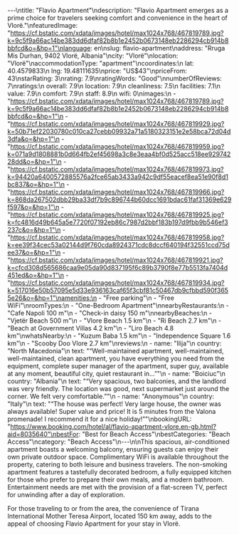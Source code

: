---\ntitle: "Flavio Apartment"\ndescription: "Flavio Apartment emerges as a prime choice for travelers seeking comfort and convenience in the heart of Vlorë."\nfeaturedImage: "https://cf.bstatic.com/xdata/images/hotel/max1024x768/467819789.jpg?k=9c5f9a66ac14be383dd6dfaf82b8b1e2452b0673148eb2286294cb914b8bbfcd&o=&hp=1"\nlanguage: en\nslug: flavio-apartment\naddress: "Rruga Mis Durhan, 9402 Vlorë, Albania"\ncity: "Vlorë"\nlocation: "Vlorë"\naccommodationType: "apartment"\ncoordinates:\n  lat: 40.4579833\n  lng: 19.48111635\nprice: "US$43"\npriceFrom: 43\nstarRating: 3\nrating: 7.9\nratingWords: "Good"\nnumberOfReviews: 7\nratings:\n  overall: 7.9\n  location: 7.9\n  cleanliness: 7.5\n  facilities: 7.1\n  value: 7.9\n  comfort: 7.9\n  staff: 8.9\n  wifi: 0\nimages:\n  - "https://cf.bstatic.com/xdata/images/hotel/max1024x768/467819789.jpg?k=9c5f9a66ac14be383dd6dfaf82b8b1e2452b0673148eb2286294cb914b8bbfcd&o=&hp=1"\n  - "https://cf.bstatic.com/xdata/images/hotel/max1024x768/467819929.jpg?k=50b71ef22030780c010ca27cebb09932a71a5180323151e2e58bca72d04d3dfa&o=&hp=1"\n  - "https://cf.bstatic.com/xdata/images/hotel/max1024x768/467819959.jpg?k=071a9d1808881b0d664fb2ef45698a3c8e3eaa4bf0d525acc518ee92974228dd&o=&hp=1"\n  - "https://cf.bstatic.com/xdata/images/hotel/max1024x768/467819973.jpg?k=94420a6400572885576a2fce65ab3433a942c9df55eacef8ea51e90f8d1bc837&o=&hp=1"\n  - "https://cf.bstatic.com/xdata/images/hotel/max1024x768/467819966.jpg?k=868da267502dbb29ba33df7b9c896744b60dcc1691bdac61faf31369e629f597&o=&hp=1"\n  - "https://cf.bstatic.com/xdata/images/hotel/max1024x768/467819925.jpg?k=fc4816d49b645a5e7720f07192eb86c7987d2bbf183b197d9fbb9b546ef3237c&o=&hp=1"\n  - "https://cf.bstatic.com/xdata/images/hotel/max1024x768/467819958.jpg?k=ee39f34cec53a02144d9f760cda8924371cdc8dccf640194f32551ccd75dee37&o=&hp=1"\n  - "https://cf.bstatic.com/xdata/images/hotel/max1024x768/467819921.jpg?k=cfcd308d565686caa9e05da90d837195f6c89b3790f8e77b5513fa7404d451ed&o=&hp=1"\n  - "https://cf.bstatic.com/xdata/images/hotel/max1024x768/467819934.jpg?k=517016e50b57095e5d33e936163caf65f3cbf81c50467db9cfbbd590f3655e26&o=&hp=1"\namenities:\n  - "Free parking"\n  - "Free WiFi"\nroomTypes:\n  - "One-Bedroom Apartment"\nnearbyRestaurants:\n  - "Cafe Napoli 100 m"\n  - "Check-in daisy 150 m"\nnearbyBeaches:\n  - "Vjetër Beach 500 m"\n  - "Vlore Beach 1.5 km"\n  - "Ri Beach 2.7 km"\n  - "Beach at Government Villas 4.2 km"\n  - "Liro Beach 4.8 km"\nwhatsNearby:\n  - "Kuzum Baba 1.5 km"\n  - "Independence Square 1.6 km"\n  - "Scooby Doo Vlore 2.7 km"\nreviews:\n  - name: "Ilija"\n    country: "North Macedonia"\n    text: "“Well-maintained apartment, well-maintained, well-maintained, clean apartment, you have everything you need from the equipment, complete super manager of the apartment, super guy, available at any moment, beautiful city, quiet restaurant in...”"\n  - name: "Boiciuc"\n    country: "Albania"\n    text: "“Very spacious, two balconies, and the landlord was very friendly. The location was good, next supermarket just around the corner. We felt very comfortable.”"\n  - name: "Anonymous"\n    country: "Italy"\n    text: "“The house was perfect!
Very large house, the owner was always available! Super value and price! It is 5 minutes from the Valona promenade! I recommend it for a nice holiday!”"\nbookingURL: "https://www.booking.com/hotel/al/flavio-apartment-vlore.en-gb.html?aid=8035640"\nbestFor: "Best for Beach Access"\nbestCategories: "Beach Access"\ncategory: "Beach Access"\n---\n\nThis spacious, air-conditioned apartment boasts a welcoming balcony, ensuring guests can enjoy their own private outdoor space. Complimentary WiFi is available throughout the property, catering to both leisure and business travelers. The non-smoking apartment features a tastefully decorated bedroom, a fully equipped kitchen for those who prefer to prepare their own meals, and a modern bathroom. Entertainment needs are met with the provision of a flat-screen TV, perfect for unwinding after a day of exploration.

For those traveling to or from the area, the convenience of Tirana International Mother Teresa Airport, located 150 km away, adds to the appeal of choosing Flavio Apartment for your stay in Vlorë.